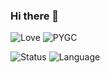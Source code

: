 ### Hi there 👋

![Love](https://img.shields.io/badge/Love-You-red)
![PYGC](https://img.shields.io/badge/PYGC-ASICFANS-red)

![Status](https://github-readme-stats.vercel.app/api?username=PYGC&theme=vue)
![Language](https://github-readme-stats.vercel.app/api/top-langs/?username=PYGC&layout=compact&theme=vue)
